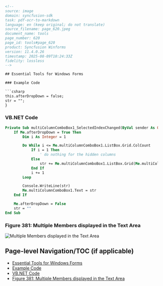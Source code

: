 ```html
<!--
source: image
domain: syncfusion-sdk
task: pdf-ocr-to-markdown
language: en (keep original; do not translate)
source_filename: page_620.jpeg
document_name: tools
page_number: 620
page_id: tools#page_620
product: Syncfusion Winforms
version: 11.4.0.26
timestamp: 2025-08-09T10:24:33Z
fidelity: lossless
-->

## Essential Tools for Windows Forms

### Example Code

```csharp
this.afterDropDown = false;
str = "";
}
```

### VB.NET Code

```vb
Private Sub multiColumnComboBox1_SelectedIndexChanged(ByVal sender As Object, ByVal e As System.EventArgs)
    If Me.afterDropDown = True Then
        Dim i As Integer = 1

        Do While i <= Me.multiColumnComboBox1.ListBox.Grid.ColCount
            If i = 1 Then
                ' do nothing for the hidden columns
            Else
                str += Me.multiColumnComboBox1.ListBox.Grid(Me.multiColumnComboBox1.SelectedIndex + 1, i).Text & " "
            End If
            i += 1
        Loop

        Console.WriteLine(str)
        Me.multiColumnComboBox1.Text = str
    End If

    Me.afterDropDown = False
    str = ""
End Sub
```

### Figure 381: Multiple Members displayed in the Text Area

![Multiple Members displayed in the Text Area](https://i.imgur.com/9P66j.png)

## Page-level Navigation/TOC (if applicable)
- [Essential Tools for Windows Forms](#essential-tools-for-windows-forms)
- [Example Code](#example-code)
- [VB.NET Code](#vb.net-code)
- [Figure 381: Multiple Members displayed in the Text Area](#figure-381-multiple-members-displayed-in-the-text-area)

<!-- tags: [winforms, tools] keywords: [windows forms, essential tools, dropdown, multi-column combo box, event handling, text display, selected index changed] -->
```